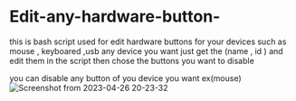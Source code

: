 # Edit-any-hardware-button-
this is bash script used for edit hardware buttons for your devices such as mouse , keyboared ,usb any device you want just get the (name , id )
and edit them in the script then chose the buttons you want to disable 

you can disable any button of you device you want ex(mouse)
 ![Screenshot from 2023-04-26 20-23-32](https://user-images.githubusercontent.com/49838870/234668429-6d6e1d4f-b549-4078-924e-a2d37aff7ae5.png)
